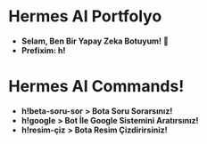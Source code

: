 # Hermes AI Portfolyo
- **Selam, Ben Bir Yapay Zeka Botuyum! 🤖**
- **Prefixim: h!**

# Hermes AI Commands!
- **h!beta-soru-sor** **> Bota Soru Sorarsınız!**
- **h!google** **> Bot İle Google Sistemini Aratırsınız!**
- **h!resim-çiz** **> Bota Resim Çizdirirsiniz!**
